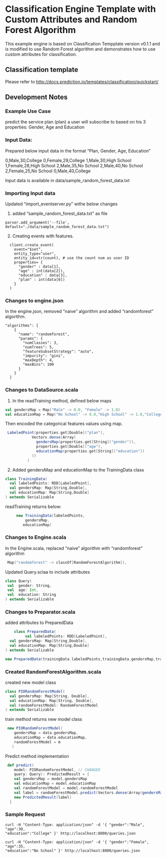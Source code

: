 # Classification Engine Template with Custom Attributes and Random Forest Algorithm

This example engine is based on Classification Tempplate version v0.1.1 and is modified to use Random Forest algorithm and demonstrates how to use custom attributes for classification.

## Classification template

Please refer to http://docs.prediction.io/templates/classification/quickstart/

## Development Notes

### Example Use Case

predict the service plan (plan) a user will subscribe to based on his 3 properties: Gender, Age and Education

### Input Data:

Prepared below input data in the format  “Plan, Gender, Age, Education”

0,Male,30,College
0,Female,29,College
1,Male,30,High School
1,Female,28,High School
2,Male,35,No School
2,Male,40,No School
2,Female,25,No School
0,Male,40,College

Input data is available in data/sample_random_forest_data.txt

### Importing  Input data

Updated “import_eventserver.py” withe below changes

1) added “sample_random_forest_data.txt” as file
  ```
  parser.add_argument('--file', default="./data/sample_random_forest_data.txt")
  ```
2) Creating events with features.
  ```
	client.create_event(
      event="$set",
      entity_type="user",
      entity_id=str(count), # use the count num as user ID
      properties= {
        "gender" : data[1],
        "age" : int(data[2]),
        "education" : data[3],
        "plan" : int(data[0])
      }
    )
  ```
### Changes to engine.json

In the engine.json, removed “naive” algorithm and  added “randomforest” algorithm.
```
"algorithms": [
    {
      "name": "randomforest",
      "params": {
        "numClasses": 3,
        "numTrees": 5,
        "featureSubsetStrategy": "auto",
        "impurity": "gini",
        "maxDepth": 4,
        "maxBins": 100
      }
    }
  ]
```

### Changes to DataSource.scala

1) In the  readTraining method, defined below maps
 ```scala
 val gendersMap = Map("Male" -> 0.0, "Female" -> 1.0)
 val educationMap = Map("No School" -> 0.0,"High School" -> 1.0,"College" -> 2.0)
 ```
Then encoded the categorical features values using map.
```scala
 LabeledPoint(properties.get[Double]("plan"),
            Vectors.dense(Array(
              gendersMap(properties.get[String]("gender")),
              properties.get[Double]("age"),
              educationMap(properties.get[String]("education"))
            ))
          )
```

2) Added gendersMap and educationMap to the TrainingData class
```scala
class TrainingData(
  val labeledPoints: RDD[LabeledPoint],
  val gendersMap: Map[String,Double],
  val educationMap: Map[String,Double]
) extends Serializable
```
readTraining returns below:
```scala
	 new TrainingData(labeledPoints,
   	     gendersMap,
        educationMap)

```

### Changes to Engine.scala

In the Engine.scala, replaced “naive” algorithm with “randomforest” algorithm
```scala
 Map("randomforest" -> classOf[RandomForestAlgorithm]),
```
Updated Query.sclaa to include attributes
```scala
class Query(
 val  gender: String,
 val  age: Int,
 val  education: String
) extends Serializable
```
### Changes to Preparator.scala

added attributes to PreparedData
```scala
	class PreparedData(
 		 val labeledPoints: RDD[LabeledPoint],
  val gendersMap: Map[String,Double],
  val educationMap: Map[String,Double]
) extends Serializable
```
```scala
new PreparedData(trainingData.labeledPoints,trainingData.gendersMap,trainingData.educationMap)

```


### Created RandomForestAlgorithm.scala

created  new model class
```scala
class PIORandomForestModel(
  val gendersMap: Map[String, Double],
  val educationMap: Map[String, Double],
  val randomForestModel: RandomForestModel
) extends Serializable
```
train method returns new model class
```scala
 new PIORandomForestModel(
    gendersMap = data.gendersMap,
    educationMap = data.educationMap,
    randomForestModel = m
   )
```

Predict method implementation
```scala
 def predict(
    model: PIORandomForestModel, // CHANGED
    query: Query): PredictedResult = {
    val gendersMap = model.gendersMap
    val educationMap = model.educationMap
    val randomForestModel = model.randomForestModel
    val label = randomForestModel.predict(Vectors.dense(Array(gendersMap(query.gender),query.age.toDouble,educationMap(query.education))))
    new PredictedResult(label)
  }

```


### Sample Request
```
curl -H "Content-Type: application/json" -d '{ "gender":"Male",
"age":30,
"education":"College" }' http://localhost:8000/queries.json  

curl -H "Content-Type: application/json" -d '{ "gender":"Female",
"age":35,
"education":"No School" }' http://localhost:8000/queries.json  

```
